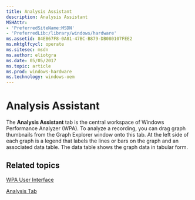 ```yaml
---
title: Analysis Assistant
description: Analysis Assistant
MSHAttr:
- 'PreferredSiteName:MSDN'
- 'PreferredLib:/library/windows/hardware'
ms.assetid: 84EB67F8-0A81-47BC-B879-DB080107FEE2
ms.mktglfcycl: operate
ms.sitesec: msdn
ms.author: eliotgra
ms.date: 05/05/2017
ms.topic: article
ms.prod: windows-hardware
ms.technology: windows-oem
---
```


# Analysis Assistant


The **Analysis Assistant** tab is the central workspace of Windows Performance Analyzer (WPA). To analyze a recording, you can drag graph thumbnails from the Graph Explorer window onto this tab. At the left side of each graph is a legend that labels the lines or bars on the graph and an associated data table. The data table shows the graph data in tabular form.

## Related topics


[WPA User Interface](wpa-user-interface.md)

[Analysis Tab](analysis-tab.md)

 

 







